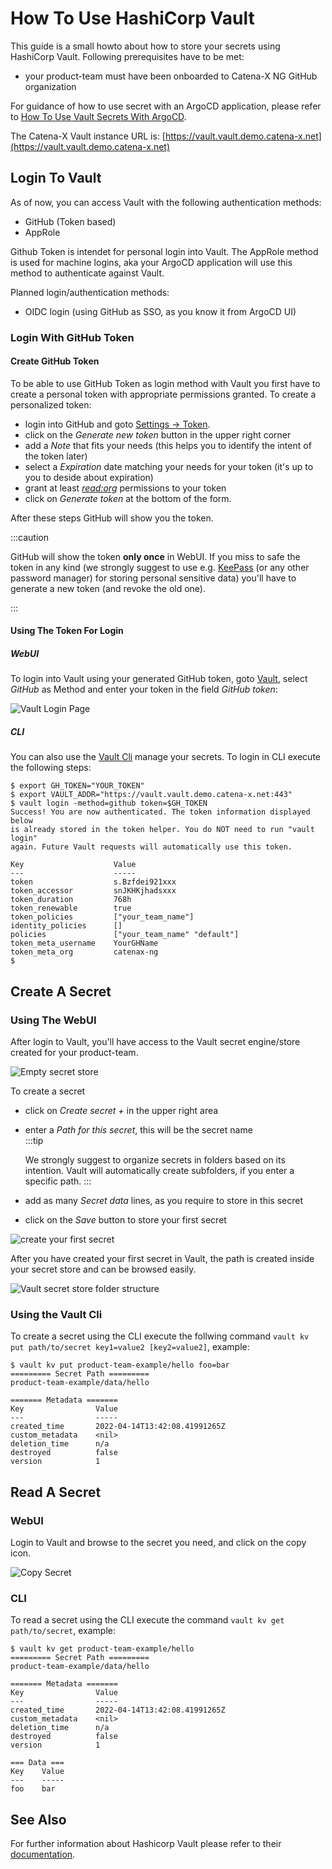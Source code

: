# How To Use HashiCorp Vault

This guide is a small howto about how to store your secrets using HashiCorp Vault. Following prerequisites have to be
met:

- your product-team must have been onboarded to Catena-X NG GitHub organization

For guidance of how to use secret with an ArgoCD application, please refer to
[How To Use Vault Secrets With ArgoCD](./howto-use-vault-secrets-with-argocd.md).

The Catena-X Vault instance URL is: [https://vault.vault.demo.catena-x.net](https://vault.vault.demo.catena-x.net)

## Login To Vault

As of now, you can access Vault with the following authentication methods:

- GitHub (Token based)
- AppRole

Github Token is intendet for personal login into Vault. The AppRole method is used for machine logins, aka your ArgoCD
application will use this method to authenticate against Vault.

Planned login/authentication methods:

- OIDC login (using GitHub as SSO, as you know it from ArgoCD UI)

### Login With GitHub Token

#### Create GitHub Token

To be able to use GitHub Token as login method with Vault you first have to create a personal token with appropriate
permissions granted. To create a personalized token:

- login into GitHub and goto [Settings -> Token](https://github.com/settings/tokens).
- click on the _Generate new token_ button in the upper right corner
- add a _Note_ that fits your needs (this helps you to identify the intent of the token later)
- select a _Expiration_ date matching your needs for your token (it's up to you to deside about expiration)
- grant at least [_read:org_](https://www.vaultproject.io/docs/auth/github) permissions to your token
- click on _Generate token_ at the bottom of the form.

After these steps GitHub will show you the token.

:::caution

GitHub will show the token **only once** in WebUI. If you miss to safe the token in any kind (we strongly suggest to
use e.g. [KeePass](https://keepass.info) (or any other password manager) for storing personal sensitive data) you'll
have to generate a new token (and revoke the old one).

:::

#### Using The Token For Login

##### WebUI

To login into Vault using your generated GitHub token, goto [Vault](https://vault.vault.demo.catena-x.net), select
_GitHub_ as Method and enter your token in the field _GitHub token_:

![Vault Login Page](./assets/vault-login-page.png)

##### CLI

You can also use the [Vault Cli](https://www.vaultproject.io/downloads) manage your secrets. To login in CLI execute the
following steps:

```shell
$ export GH_TOKEN="YOUR_TOKEN"
$ export VAULT_ADDR="https://vault.vault.demo.catena-x.net:443"
$ vault login -method=github token=$GH_TOKEN
Success! You are now authenticated. The token information displayed below
is already stored in the token helper. You do NOT need to run "vault login"
again. Future Vault requests will automatically use this token.

Key                    Value
---                    -----
token                  s.Bzfdei921xxx
token_accessor         snJKHKjhadsxxx
token_duration         768h
token_renewable        true
token_policies         ["your_team_name"]
identity_policies      []
policies               ["your_team_name" "default"]
token_meta_username    YourGHName
token_meta_org         catenax-ng
$
```

## Create A Secret

### Using The WebUI

After login to Vault, you'll have access to the Vault secret engine/store created for your product-team.

![Empty secret store](assets/vault-empty-store.png)

To create a secret

- click on _Create secret +_ in the upper right area
- enter a _Path for this secret_, this will be the secret name<br>
  :::tip
  
  We strongly suggest to organize secrets in folders based on its intention. Vault will automatically create
  subfolders, if you enter a specific path.
  :::
- add as many _Secret data_ lines, as you require to store in this secret
- click on the _Save_ button to store your first secret

![create your first secret](assets/vault-add-first-secret.png)

After you have created your first secret in Vault, the path is created inside your secret store and can be browsed
easily.

![Vault secret store folder structure](assets/vault-folder-structure.png)

### Using the Vault Cli

To create a secret using the CLI execute the follwing command `vault kv put path/to/secret key1=value2 [key2=value2]`,
example:

```shell
$ vault kv put product-team-example/hello foo=bar
========= Secret Path =========
product-team-example/data/hello

======= Metadata =======
Key                Value
---                -----
created_time       2022-04-14T13:42:08.41991265Z
custom_metadata    <nil>
deletion_time      n/a
destroyed          false
version            1
```

## Read A Secret

### WebUI

Login to Vault and browse to the secret you need, and click on the copy icon.

![Copy Secret](assets/vault-copy-secret-webui.png)

### CLI

To read a secret using the CLI execute the command `vault kv get path/to/secret`, example:

```shell
$ vault kv get product-team-example/hello
========= Secret Path =========
product-team-example/data/hello

======= Metadata =======
Key                Value
---                -----
created_time       2022-04-14T13:42:08.41991265Z
custom_metadata    <nil>
deletion_time      n/a
destroyed          false
version            1

=== Data ===
Key    Value
---    -----
foo    bar
```

## See Also

For further information about Hashicorp Vault please refer to their [documentation](https://www.vaultproject.io/docs).
